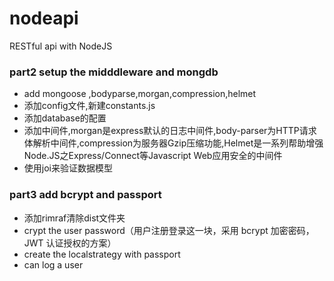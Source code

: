 # nodeapi
RESTful api with NodeJS

### part2 setup the midddleware and mongdb
 - add mongoose ,bodyparse,morgan,compression,helmet
 - 添加config文件,新建constants.js
 - 添加database的配置
 - 添加中间件,morgan是express默认的日志中间件,body-parser为HTTP请求体解析中间件,compression为服务器Gzip压缩功能,Helmet是一系列帮助增强Node.JS之Express/Connect等Javascript Web应用安全的中间件
 - 使用joi来验证数据模型
### part3 add bcrypt and passport
- 添加rimraf清除dist文件夹
- crypt the user password（用户注册登录这一块，采用 bcrypt 加密密码，JWT 认证授权的方案）
- create the localstrategy with passport
- can log a user